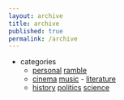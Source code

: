 ```yaml
---
layout: archive
title: archive
published: true
permalink: /archive
---
```

- categories
	- <a href="archive/personal">personal</a> <a href="archive/ramble">ramble</a>   
	- <a href="archive/cinema">cinema</a> <a href="archive/music">music</a> - <a href="archive/literature">literature</a>   
	- <a href="archive/history">history</a> <a href="archive/politics">politics</a> <a href="archive/science">science</a>
